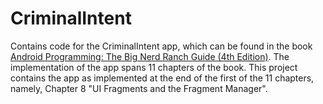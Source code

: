CriminalIntent
==============

Contains code for the CriminalIntent app, which can be found in the book
[Android Programming: The Big Nerd Ranch Guide (4th Edition)](https://nerdranchighq.wpengine.com/books/android-programming-the-big-nerd-ranch-guide-4th/).
The implementation of the app spans 11 chapters of the book. 
This project contains the app as implemented at the end of the first of the 11 chapters,
namely, Chapter 8 "UI Fragments and the Fragment Manager".
